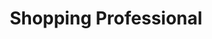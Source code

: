 ---
title: "Shopping Professional"
url: /saint-germain-en-laye/shopping-professional/
shop: coiffeur
---